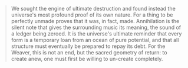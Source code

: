 > We sought the engine of ultimate destruction and found instead the universe's most profound proof of its own nature. For a thing to be perfectly unmade proves that it was, in fact, made. Annihilation is the silent note that gives the surrounding music its meaning, the sound of a ledger being zeroed. It is the universe's ultimate reminder that every form is a temporary loan from an ocean of pure potential, and that all structure must eventually be prepared to repay its debt. For the Weaver, this is not an end, but the sacred geometry of return: to create anew, one must first be willing to un-create completely.